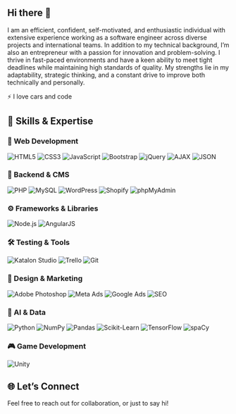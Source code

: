 ## Hi there 👋

I am an efficient, confident, self-motivated, and enthusiastic individual with extensive experience working as a software engineer across diverse projects and international teams. In addition to my technical background, I’m also an entrepreneur with a passion for innovation and problem-solving. I thrive in fast-paced environments and have a keen ability to meet tight deadlines while maintaining high standards of quality. My strengths lie in my adaptability, strategic thinking, and a constant drive to improve both technically and personally.

⚡ I love cars and code 



## 💼 Skills & Expertise


### 🚀 Web Development
![HTML5](https://img.shields.io/badge/html5-%23E34F26.svg?&style=for-the-badge&logo=html5&logoColor=white)
![CSS3](https://img.shields.io/badge/css3-%231572B6.svg?&style=for-the-badge&logo=css3&logoColor=white)
![JavaScript](https://img.shields.io/badge/javascript-%23323330.svg?&style=for-the-badge&logo=javascript&logoColor=%23F7DF1E)
![Bootstrap](https://img.shields.io/badge/bootstrap-%23563D7C.svg?&style=for-the-badge&logo=bootstrap&logoColor=white)
![jQuery](https://img.shields.io/badge/jquery-%230769AD.svg?&style=for-the-badge&logo=jquery&logoColor=white)
![AJAX](https://img.shields.io/badge/ajax-%23000000.svg?&style=for-the-badge&logo=ajax&logoColor=white)
![JSON](https://img.shields.io/badge/json-%23000000.svg?&style=for-the-badge&logo=json&logoColor=white)

### 🧠 Backend & CMS
![PHP](https://img.shields.io/badge/php-%23777BB4.svg?&style=for-the-badge&logo=php&logoColor=white)
![MySQL](https://img.shields.io/badge/mysql-%234479A1.svg?&style=for-the-badge&logo=mysql&logoColor=white)
![WordPress](https://img.shields.io/badge/wordpress-%23117AC9.svg?&style=for-the-badge&logo=wordpress&logoColor=white)
![Shopify](https://img.shields.io/badge/shopify-%237AB55C.svg?&style=for-the-badge&logo=shopify&logoColor=white)
![phpMyAdmin](https://img.shields.io/badge/phpMyAdmin-%23f89c1c.svg?&style=for-the-badge&logo=phpMyAdmin&logoColor=white)

### ⚙️ Frameworks & Libraries
![Node.js](https://img.shields.io/badge/node.js-%23339933.svg?&style=for-the-badge&logo=node.js&logoColor=white)
![AngularJS](https://img.shields.io/badge/angularjs-%23E23237.svg?&style=for-the-badge&logo=angularjs&logoColor=white)

### 🛠️ Testing & Tools
![Katalon Studio](https://img.shields.io/badge/katalon-%231074EA.svg?&style=for-the-badge&logo=katalon&logoColor=white)
![Trello](https://img.shields.io/badge/trello-%23026AA7.svg?&style=for-the-badge&logo=trello&logoColor=white)
![Git](https://img.shields.io/badge/git-%23F05032.svg?&style=for-the-badge&logo=git&logoColor=white)

### 🎨 Design & Marketing
![Adobe Photoshop](https://img.shields.io/badge/photoshop-%2331A8FF.svg?&style=for-the-badge&logo=adobephotoshop&logoColor=white)
![Meta Ads](https://img.shields.io/badge/Meta%20Ads-%230075F9.svg?&style=for-the-badge&logo=meta&logoColor=white)
![Google Ads](https://img.shields.io/badge/googleads-%230083FF.svg?&style=for-the-badge&logo=googleads&logoColor=white)
![SEO](https://img.shields.io/badge/seo-%23000000.svg?&style=for-the-badge&logo=yoast&logoColor=white)

### 🧠 AI & Data
![Python](https://img.shields.io/badge/python-%233776AB.svg?&style=for-the-badge&logo=python&logoColor=white)
![NumPy](https://img.shields.io/badge/numpy-%23013243.svg?&style=for-the-badge&logo=numpy&logoColor=white)
![Pandas](https://img.shields.io/badge/pandas-%23150458.svg?&style=for-the-badge&logo=pandas&logoColor=white)
![Scikit-Learn](https://img.shields.io/badge/scikit--learn-%23F7931E.svg?&style=for-the-badge&logo=scikit-learn&logoColor=white)
![TensorFlow](https://img.shields.io/badge/tensorflow-%23FF6F00.svg?&style=for-the-badge&logo=tensorflow&logoColor=white)
![spaCy](https://img.shields.io/badge/spacy-%23000000.svg?&style=for-the-badge&logo=spacy&logoColor=white)

### 🎮 Game Development
![Unity](https://img.shields.io/badge/unity-%23000000.svg?&style=for-the-badge&logo=unity&logoColor=white)




## 🌐 Let’s Connect

Feel free to reach out for collaboration, or just to say hi! 
